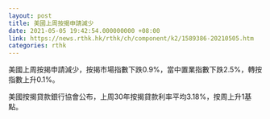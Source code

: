 ```yaml
---
layout: post
title: 美國上周按揭申請減少
date: 2021-05-05 19:42:54.000000000 +08:00
link: https://news.rthk.hk/rthk/ch/component/k2/1589386-20210505.htm
categories: rthk
---
```


美國上周按揭申請減少，按揭市場指數下跌0.9%，當中置業指數下跌2.5%，轉按指數上升0.1%。

美國按揭貸款銀行協會公布，上周30年按揭貸款利率平均3.18%，按周上升1基點。
